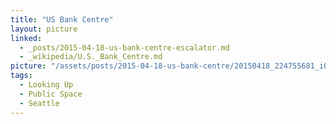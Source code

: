 ```yaml
---
title: "US Bank Centre"
layout: picture
linked:
  - _posts/2015-04-18-us-bank-centre-escalator.md
  - _wikipedia/U.S._Bank_Centre.md
picture: "/assets/posts/2015-04-18-us-bank-centre/20150418_224755681_iOS.jpg"
tags:
  - Looking Up
  - Public Space
  - Seattle
---
```

